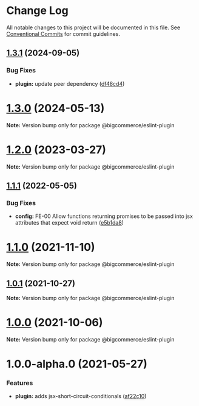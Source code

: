 # Change Log

All notable changes to this project will be documented in this file.
See [Conventional Commits](https://conventionalcommits.org) for commit guidelines.

## [1.3.1](https://github.com/bigcommerce/eslint-config/compare/@bigcommerce/eslint-plugin@1.3.0...@bigcommerce/eslint-plugin@1.3.1) (2024-09-05)


### Bug Fixes

* **plugin:** update peer dependency ([df48cd4](https://github.com/bigcommerce/eslint-config/commit/df48cd4b4c1d62d87e607b4938bb16362ddcb707))





# [1.3.0](https://github.com/bigcommerce/eslint-config/compare/@bigcommerce/eslint-plugin@1.2.0...@bigcommerce/eslint-plugin@1.3.0) (2024-05-13)

**Note:** Version bump only for package @bigcommerce/eslint-plugin





# [1.2.0](https://github.com/bigcommerce/eslint-config/compare/@bigcommerce/eslint-plugin@1.1.1...@bigcommerce/eslint-plugin@1.2.0) (2023-03-27)

**Note:** Version bump only for package @bigcommerce/eslint-plugin





## [1.1.1](https://github.com/bigcommerce/eslint-config/compare/@bigcommerce/eslint-plugin@1.1.0...@bigcommerce/eslint-plugin@1.1.1) (2022-05-05)


### Bug Fixes

* **config:** FE-00 Allow functions returning promises to be passed into jsx attributes that expect void return ([e5b1da8](https://github.com/bigcommerce/eslint-config/commit/e5b1da8857ebe274040576b0ceb0f07c01e81033))





# [1.1.0](https://github.com/bigcommerce/eslint-config/compare/@bigcommerce/eslint-plugin@1.0.1...@bigcommerce/eslint-plugin@1.1.0) (2021-11-10)

**Note:** Version bump only for package @bigcommerce/eslint-plugin





## [1.0.1](https://github.com/bigcommerce/eslint-config/compare/@bigcommerce/eslint-plugin@1.0.0...@bigcommerce/eslint-plugin@1.0.1) (2021-10-27)

**Note:** Version bump only for package @bigcommerce/eslint-plugin





# [1.0.0](https://github.com/bigcommerce/eslint-config/compare/@bigcommerce/eslint-plugin@1.0.0-alpha.0...@bigcommerce/eslint-plugin@1.0.0) (2021-10-06)

**Note:** Version bump only for package @bigcommerce/eslint-plugin





# 1.0.0-alpha.0 (2021-05-27)

### Features

* **plugin:** adds jsx-short-circuit-conditionals ([af22c10](https://github.com/bigcommerce/eslint-config/commit/af22c10b7a13dcd6346cb4d4135d3105e97e7c18))
